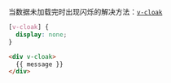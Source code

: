 当数据未加载完时出现闪烁的解决方法：[`v-cloak`](vuejs.org/api/#v-cloak)

```CSS
[v-cloak] {
  display: none;
}
```

```HTML
<div v-cloak>
  {{ message }}
</div>
```
